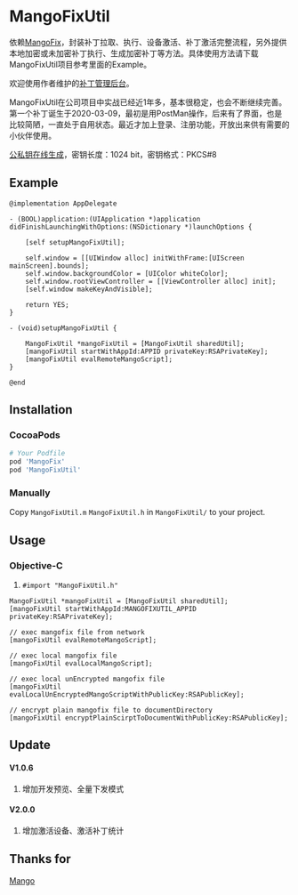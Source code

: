 # MangoFixUtil

依赖[MangoFix](https://github.com/YPLiang19/Mango)，封装补丁拉取、执行、设备激活、补丁激活完整流程，另外提供本地加密或未加密补丁执行、生成加密补丁等方法。具体使用方法请下载MangoFixUtil项目参考里面的Example。

欢迎使用作者维护的[补丁管理后台](http://patchhub.top/mangofix/login)。

MangoFixUtil在公司项目中实战已经近1年多，基本很稳定，也会不断继续完善。第一个补丁诞生于2020-03-09，最初是用PostMan操作，后来有了界面，也是比较简陋，一直处于自用状态。最近才加上登录、注册功能，开放出来供有需要的小伙伴使用。

[公私钥在线生成](http://www.metools.info/code/c80.html)，密钥长度：1024 bit，密钥格式：PKCS#8

## Example

```objc
@implementation AppDelegate

- (BOOL)application:(UIApplication *)application didFinishLaunchingWithOptions:(NSDictionary *)launchOptions {
    
    [self setupMangoFixUtil];
    
    self.window = [[UIWindow alloc] initWithFrame:[UIScreen mainScreen].bounds];
    self.window.backgroundColor = [UIColor whiteColor];
    self.window.rootViewController = [[ViewController alloc] init];
    [self.window makeKeyAndVisible];
            
    return YES;
}

- (void)setupMangoFixUtil {
    
    MangoFixUtil *mangoFixUtil = [MangoFixUtil sharedUtil];
    [mangoFixUtil startWithAppId:APPID privateKey:RSAPrivateKey];
    [mangoFixUtil evalRemoteMangoScript];
}

@end
```
## Installation

### CocoaPods

```ruby
# Your Podfile
pod 'MangoFix'
pod 'MangoFixUtil'
```

### Manually

Copy `MangoFixUtil.m` `MangoFixUtil.h` in `MangoFixUtil/` to your project.

## Usage

### Objective-C
1. `#import "MangoFixUtil.h"`

```objc
MangoFixUtil *mangoFixUtil = [MangoFixUtil sharedUtil];
[mangoFixUtil startWithAppId:MANGOFIXUTIL_APPID privateKey:RSAPrivateKey];

// exec mangofix file from network
[mangoFixUtil evalRemoteMangoScript];

// exec local mangofix file
[mangoFixUtil evalLocalMangoScript];

// exec local unEncrypted mangofix file
[mangoFixUtil evalLocalUnEncryptedMangoScriptWithPublicKey:RSAPublicKey];

// encrypt plain mangofix file to documentDirectory
[mangoFixUtil encryptPlainScirptToDocumentWithPublicKey:RSAPublicKey];

```
## Update

#### V1.0.6
1. 增加开发预览、全量下发模式

#### V2.0.0
1. 增加激活设备、激活补丁统计

## Thanks for
[Mango](https://github.com/YPLiang19/Mango)

